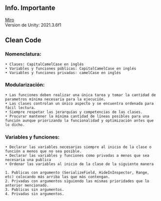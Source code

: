 ## Info. Importante
 
<a href="https://miro.com/app/board/uXjVOzysLCs=/">Miro</a><br>
Version de Unity: 2021.3.6f1

## Clean Code

### Nomenclatura:
    • Clases: CapitalCamelCase en inglés
    • Variables y funciones públicas: CapitalCamelCase en inglés
    • Variables y funciones privadas: camelCase en inglés

### Modularización:
    • Las funciones deben realizar una única tarea y tomar la cantidad de parametros mínima necesaria para la ejecución.
    • Las clases controlan un único aspecto y se encuentra ordenada para fácil lectura.
    • Siempre respetar las jerarquías y competencias de las clases.
    • Procurar mantener la mínima cantidad de líneas posibles para una función aunque priorizando la funcionalidad y optimización antes que lo dicho.

### Variables y funciones:
    • Declarar las variables necesarias siempre al inicio de la clase o función a menos que no sea posible.
    • Declarar las variables y funciones como privadas a menos que sea necesaria una publica
    • Ordenar las variables al inicio de la clase de la siguiente manera
```
1. Publicas con argumento (SerializeField, HideInInspector, Range, etc) colocando más arriba las que más contengan.
2. Privadas con argumentos siguiendo las mismas prioridades que lo anterior mencionado.
3. Publicas sin argumentos.
4. Privadas sin argumentos.
```
